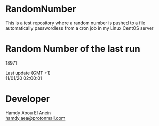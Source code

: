 # RandomNumber    
This is a test repository where a random number is pushed to a file automatically passwordless from a cron job in my Linux CentOS server    
# Random Number of the last run   
18971
      
Last update (GMT +1)    
11/01/20 02:00:01
# Developer    
Hamdy Abou El Anein   
hamdy.aea@protonmail.com

